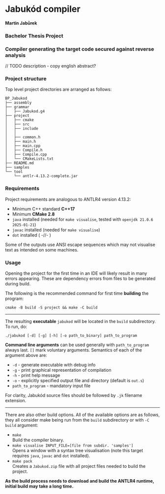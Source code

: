 # Jabukód compiler
#### Martin Jabůrek
### Bachelor Thesis Project
### Compiler generating the target code secured against reverse analysis

// TODO description - copy english abstract?

### Project structure

Top level project directories are arranged as follows:

```
BP_Jabukod
├── assembly
├── grammar
│   ├── Jabukod.g4
├── project
│   ├── cmake
│   ├── src
│   ├── include
│   │
│   ├── common.h
│   ├── main.h
│   ├── main.cpp
│   ├── Compile.h
│   ├── Compile.cpp
│   └── CMakeLists.txt
├── README.md
├── samples
└── tool
    └── antlr-4.13.2-complete.jar
```

### Requirements

Project requirements are analogous to ANTLR4 version 4.13.2:

- Minimum C++ standard <b>C++17</b>
- Minimum <b>CMake 2.8</b>
- `java` installed (needed for `make visualise`, tested with `openjdk 21.0.6 2025-01-21`)
- `javac` installed (needed for `make visualise`)
- `dot` installed ( -//- )

Some of the outputs use ANSI escape sequences which may not visualise text as
intended on some machines.

### Usage

Opening the project for the first time in an IDE will likely result in many errors appearing.
These are dependency errors from files to be generated during build.

The following is the recommended command for first time <b>building</b> the program:

`cmake -B build -S project && make -C build`<br>

---

The resulting <b>executable</b> `jabukod` will be located in the `build` subdirectory.
To run, do:

`./jabukod [-d] [-g] [-h] [-o path_to_binary] path_to_program`

<b>Command line arguments</b> can be used generally with `path_to_program` always last.
`[]` mark voluntary arguments. Semantics of each of the argument above are:

- `-d` - generate executable with debug info
- `-g` - print graphical representation of compilation
- `-h` - print help message
- `-o` - explicitly specified output file and directory (default is `out.s`)
- `path_to_program` - mandatory input file

For clarity, Jabukód source files should be followed by `.jk` filename extension.

---

There are also other build options. All of the available options are as follows, they all consider make being run from
the `build` subdirectory or with `-C build` argument:
- `make` <br> Build the compiler binary.
- `make visualise INPUT_FILE=[file from subdir. 'samples']` <br> Opens a window
with a syntax tree visualisation (note this target requires `java`, `javac` and `dot` installed).
- `make pack` <br> Creates a `Jabukod.zip` file with all project files needed to build the project.

<b>
As the build process needs to download and build the ANTLR4 runtime, initial
build may take a long time.
</b>
